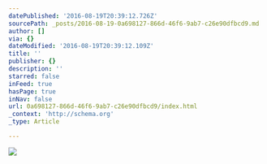 ```yaml
---
datePublished: '2016-08-19T20:39:12.726Z'
sourcePath: _posts/2016-08-19-0a698127-866d-46f6-9ab7-c26e90dfbcd9.md
author: []
via: {}
dateModified: '2016-08-19T20:39:12.109Z'
title: ''
publisher: {}
description: ''
starred: false
inFeed: true
hasPage: true
inNav: false
url: 0a698127-866d-46f6-9ab7-c26e90dfbcd9/index.html
_context: 'http://schema.org'
_type: Article

---
```

![](https://the-grid-user-content.s3-us-west-2.amazonaws.com/afdb98a1-11bd-4657-8b8b-1ec1018cf6e2.jpg)